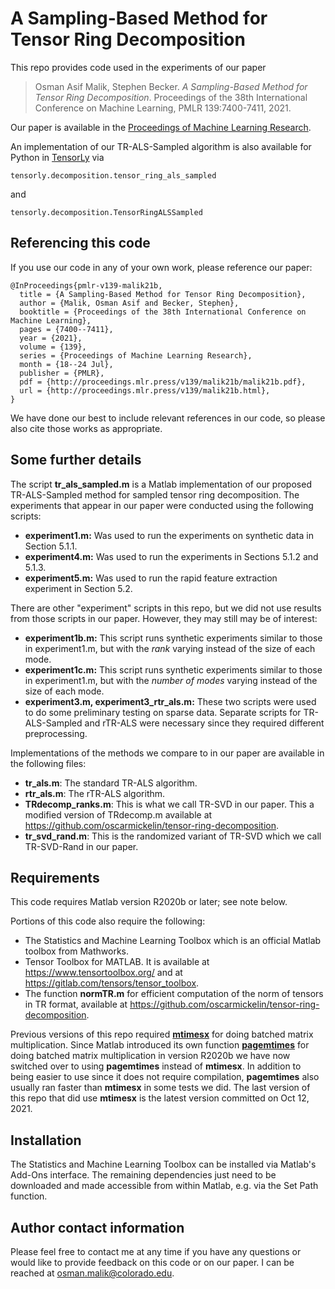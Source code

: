 # A Sampling-Based Method for Tensor Ring Decomposition
This repo provides code used in the experiments of our paper 

> Osman Asif Malik, Stephen Becker. *A Sampling-Based Method for Tensor Ring Decomposition*. Proceedings of the 38th International Conference on Machine Learning, PMLR 139:7400-7411, 2021.

Our paper is available in the [Proceedings of Machine Learning Research](http://proceedings.mlr.press/v139/malik21b.html).

An implementation of our TR-ALS-Sampled algorithm is also available for Python in [TensorLy](https://github.com/tensorly/tensorly/blob/main/tensorly/decomposition/_tr_als.py) via
```
tensorly.decomposition.tensor_ring_als_sampled
```
and 
```
tensorly.decomposition.TensorRingALSSampled
```


## Referencing this code
If you use our code in any of your own work, please reference our paper:

```
@InProceedings{pmlr-v139-malik21b,
  title = {A Sampling-Based Method for Tensor Ring Decomposition},
  author = {Malik, Osman Asif and Becker, Stephen},
  booktitle = {Proceedings of the 38th International Conference on Machine Learning},
  pages = {7400--7411},
  year = {2021},
  volume = {139},
  series = {Proceedings of Machine Learning Research},
  month = {18--24 Jul},
  publisher = {PMLR},
  pdf = {http://proceedings.mlr.press/v139/malik21b/malik21b.pdf},
  url = {http://proceedings.mlr.press/v139/malik21b.html},
}
```

We have done our best to include relevant references in our code, so please also cite those works as appropriate.

## Some further details
The script **tr_als_sampled.m** is a Matlab implementation of our proposed TR-ALS-Sampled method for sampled tensor ring decomposition. 
The experiments that appear in our paper were conducted using the following scripts:
- **experiment1.m:** Was used to run the experiments on synthetic data in Section 5.1.1.
- **experiment4.m:** Was used to run the experiments in Sections 5.1.2 and 5.1.3. 
- **experiment5.m:** Was used to run the rapid feature extraction experiment in Section 5.2. 

There are other "experiment" scripts in this repo, but we did not use results from those scripts in our paper. However, they may still may be of interest:
- **experiment1b.m:** This script runs synthetic experiments similar to those in experiment1.m, but with the *rank* varying instead of the size of each mode.
- **experiment1c.m:** This script runs synthetic experiments similar to those in experiment1.m, but with the *number of modes* varying instead of the size of each mode.
- **experiment3.m, experiment3_rtr_als.m:** These two scripts were used to do some preliminary testing on sparse data. Separate scripts for TR-ALS-Sampled and rTR-ALS were necessary since they required different preprocessing. 

Implementations of the methods we compare to in our paper are available in the following files:
- **tr_als.m**: The standard TR-ALS algorithm.
- **rtr_als.m**: The rTR-ALS algorithm.
- **TRdecomp_ranks.m**: This is what we call TR-SVD in our paper. This a modified version of TRdecomp.m available at https://github.com/oscarmickelin/tensor-ring-decomposition.
- **tr_svd_rand.m**: This is the randomized variant of TR-SVD which we call TR-SVD-Rand in our paper.

## Requirements
This code requires Matlab version R2020b or later; see note below.

Portions of this code also require the following:
- The Statistics and Machine Learning Toolbox which is an official Matlab toolbox from Mathworks.
- Tensor Toolbox for MATLAB. It is available at https://www.tensortoolbox.org/ and at https://gitlab.com/tensors/tensor_toolbox.
- The function **normTR.m** for efficient computation of the norm of tensors in TR format, available at https://github.com/oscarmickelin/tensor-ring-decomposition.

Previous versions of this repo required [**mtimesx**](https://www.mathworks.com/matlabcentral/fileexchange/25977-mtimesx-fast-matrix-multiply-with-multi-dimensional-support) for doing batched matrix multiplication.
Since Matlab introduced its own function [**pagemtimes**](https://www.mathworks.com/help/matlab/ref/pagemtimes.html) for doing batched matrix multiplication in version R2020b we have now switched over to using **pagemtimes** instead of **mtimesx**.
In addition to being easier to use since it does not require compilation, **pagemtimes** also usually ran faster than **mtimesx** in some tests we did.
The last version of this repo that did use **mtimesx** is the latest version committed on Oct 12, 2021.

## Installation
The Statistics and Machine Learning Toolbox can be installed via Matlab's Add-Ons interface.
The remaining dependencies just need to be downloaded and made accessible from within Matlab, e.g. via the Set Path function.

## Author contact information
Please feel free to contact me at any time if you have any questions or would like to provide feedback on this code or on our paper. I can be reached at osman.malik@colorado.edu.
